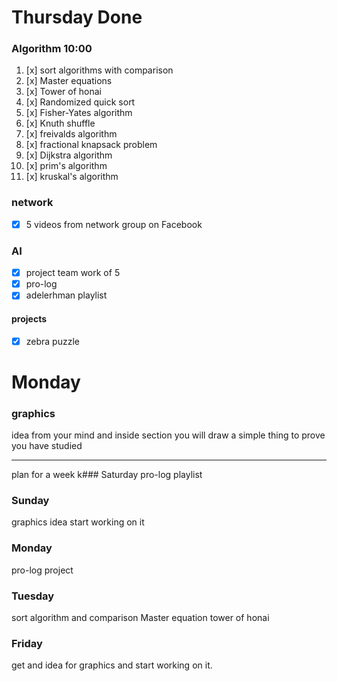 # Thursday Done
### Algorithm 10:00

1.  [x] sort algorithms with comparison
2.  [x] Master equations
3.  [x] Tower of honai
4.  [x] Randomized quick sort
5.  [x] Fisher-Yates algorithm
6.  [x] Knuth shuffle
7.  [x] freivalds algorithm
8.  [x] fractional knapsack problem
9.  [x] Dijkstra algorithm
10. [x] prim's algorithm
11. [x] kruskal's algorithm
### network
 
- [x] 5 videos from network group on Facebook
### AI
- [x] project team work of 5
- [x] pro-log
- [x] adelerhman playlist
#### projects
- [x] zebra puzzle

# Monday
### graphics
idea from your mind 
and inside section you will draw a simple thing to prove you have studied



---

plan for a week
k### Saturday
pro-log playlist 
### Sunday
graphics idea start working on it 
### Monday 
pro-log project
### Tuesday
sort algorithm and comparison
Master equation
tower of honai

### Friday 
get and idea for graphics and start working on it.

